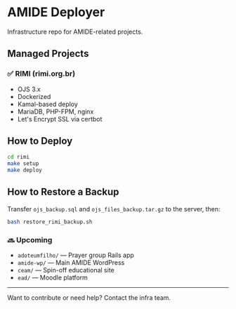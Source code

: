# AMIDE Deployer

Infrastructure repo for AMIDE-related projects.

## Managed Projects

### ✅ RIMI (rimi.org.br)
- OJS 3.x
- Dockerized
- Kamal-based deploy
- MariaDB, PHP-FPM, nginx
- Let's Encrypt SSL via certbot

## How to Deploy

```bash
cd rimi
make setup
make deploy
```

## How to Restore a Backup
Transfer `ojs_backup.sql` and `ojs_files_backup.tar.gz` to the server, then:

```bash
bash restore_rimi_backup.sh
```

### 🔜 Upcoming
- `adoteumfilho/` — Prayer group Rails app
- `amide-wp/` — Main AMIDE WordPress
- `ceam/` — Spin-off educational site
- `ead/` — Moodle platform

---

Want to contribute or need help? Contact the infra team.

